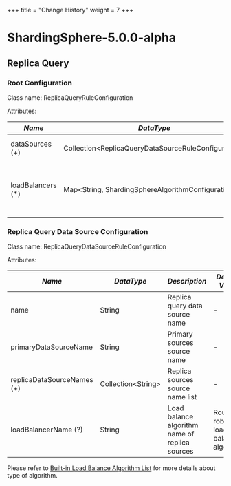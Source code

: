 +++
title = "Change History"
weight = 7
+++

# ShardingSphere-5.0.0-alpha

## Replica Query

### Root Configuration

Class name: ReplicaQueryRuleConfiguration

Attributes:

| *Name*            | *DataType*                                            | *Description*                                                          |
| ----------------- | ----------------------------------------------------- | ---------------------------------------------------------------------- |
| dataSources (+)   | Collection\<ReplicaQueryDataSourceRuleConfiguration\> | Data sources of primary and replicas                                   |
| loadBalancers (*) | Map\<String, ShardingSphereAlgorithmConfiguration\>   | Load balance algorithm name and configurations of replica data sources |

### Replica Query Data Source Configuration

Class name: ReplicaQueryDataSourceRuleConfiguration

Attributes:

| *Name*                     | *DataType*           | *Description*                                  | *Default Value*                    |
| -------------------------- | -------------------- | ---------------------------------------------- | ---------------------------------- |
| name                       | String               | Replica query data source name                 | -                                  |
| primaryDataSourceName      | String               | Primary sources source name                    | -                                  |
| replicaDataSourceNames (+) | Collection\<String\> | Replica sources source name list               | -                                  |
| loadBalancerName (?)       | String               | Load balance algorithm name of replica sources | Round robin load balance algorithm |

Please refer to [Built-in Load Balance Algorithm List](/en/user-manual/shardingsphere-jdbc/configuration/built-in-algorithm/load-balance) for more details about type of algorithm.
